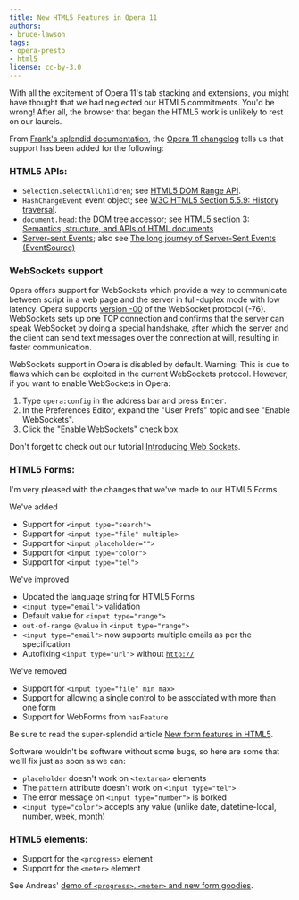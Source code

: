 ```yaml
---
title: New HTML5 Features in Opera 11
authors:
- bruce-lawson
tags:
- opera-presto
- html5
license: cc-by-3.0
---
```


<p>With all the excitement of Opera 11&#39;s tab stacking and extensions, you might have thought that we had neglected our HTML5 commitments. You&#39;d be wrong! After all, the browser that began the HTML5 work is unlikely to rest on our laurels. </p>
<p>From <a href="http://www.opera.com/docs/">Frank&#39;s splendid documentation</a>, the <a href="http://www.opera.com/docs/changelogs/windows/1100/">Opera 11 changelog</a> tells us that support has been added for the following:</p>
<h3>HTML5 APIs:</h3>
<ul>
	<li><code>Selection.selectAllChildren</code>; see <a href="http://html5.org/specs/dom-range.html#dom-selection-selectallchildren"> HTML5 DOM Range API</a>.</li>
	<li><code>HashChangeEvent</code> event object; see <a href="http://www.w3.org/TR/html5/history.html#hashchangeevent">W3C HTML5
		Section 5.5.9: History traversal</a>.</li>
	<li><code>document.head</code>: the DOM tree accessor; see <a href="http://www.w3.org/TR/html5/dom.html#dom-document-head">HTML5 section 3: Semantics, structure, and APIs of HTML documents</a></li>
<li><a href="http://dev.w3.org/html5/eventsource/">Server-sent Events</a>; also see <a href="http://my.opera.com/core/blog/eventsource">The long journey of Server-Sent Events (EventSource)</a></li>
</ul>
<h3> WebSockets support</h3>
<p> Opera offers support for WebSockets which provide a way to communicate between script in a web page and the server in full-duplex
	mode with low latency. Opera supports <a href="https://tools.ietf.org/html/draft-ietf-hybi-thewebsocketprotocol-00">version
	-00</a> of the WebSocket protocol (-76). WebSockets sets up one TCP connection and confirms that the server can speak
	WebSocket by doing a special handshake, after which the server and the client can send text messages over the connection
	at will, resulting in faster communication.</p>
<p class="lists">WebSockets support in Opera is disabled by default. Warning: This is due to flaws which can be exploited in the current WebSockets protocol. However, if you want to enable WebSockets in Opera:</p>
<ol>
	<li>Type <code>opera:config</code> in the address bar and press <kbd>Enter</kbd>.</li>
	<li>In the Preferences Editor, expand the &quot;User Prefs&quot; topic and see &quot;Enable WebSockets&quot;.</li>
	<li>Click the &quot;Enable WebSockets&quot; check box.</li>
</ol>
<p>Don&#39;t forget to check out our tutorial <a href="https://dev.opera.com/articles/view/introducing-web-sockets/">Introducing Web Sockets</a>.</p>
<h3>HTML5 Forms:</h3>
<p>I&#39;m very pleased with the changes that we&#39;ve made to our HTML5 Forms. </p>
<p>We&#39;ve added </p>
<ul>
	<li>Support for <code>&lt;input type=&quot;search&quot;&gt;</code></li>
	<li>Support for <code>&lt;input type=&quot;file&quot; multiple&gt;</code></li>
	<li>Support for <code>&lt;input placeholder=&quot;&quot;&gt;</code></li>
	<li>Support for <code>&lt;input type=&quot;color&quot;&gt;</code></li>
	<li>Support for <code>&lt;input type=&quot;tel&quot;&gt;</code></li>
</ul>
<p>We&#39;ve improved</p>
<ul>
	<li>Updated the language string for HTML5 Forms</li>
	<li><code>&lt;input type=&quot;email&quot;&gt;</code> validation</li>
	<li>Default value for <code>&lt;input type=&quot;range&quot;&gt;</code></li>
	<li><code>out-of-range @value</code> in <code>&lt;input type=&quot;range&quot;&gt;</code></li>
	<li><code>&lt;input type=&quot;email&quot;&gt;</code> now supports multiple emails as per the specification</li>
	<li>Autofixing <code>&lt;input type=&quot;url&quot;&gt;</code> without <code><a href="http://" target="_blank">http://</a></code></li>
</ul>
<p>We&#39;ve removed</p>
<ul>
	<li>Support for <code>&lt;input type=&quot;file&quot; min max&gt;</code></li>
	<li>Support for allowing a single control to be associated with more than one form</li>
	<li>Support for WebForms from <code>hasFeature</code></li>
</ul>
<p>Be sure to read the super-splendid article <a href="https://dev.opera.com/articles/view/new-form-features-in-html5/">New form features in HTML5</a>. </p>
<p>Software wouldn&#39;t be software without some bugs, so here are some that we&#39;ll fix just as soon as we can:</p>
<ul>
	<li><code>placeholder</code> doesn&#39;t work on <code>&lt;textarea&gt;</code> elements</li>
	<li>The <code>pattern</code> attribute doesn&#39;t work on <code>&lt;input type=&quot;tel&quot;&gt;</code></li>
	<li>The error message on <code>&lt;input type=&quot;number&quot;&gt;</code> is borked</li>
<li> <code>&lt;input type=&quot;color&quot;&gt;</code> accepts any value (unlike date, datetime-local, number, week, month)</li>
</ul>
<h3>HTML5 elements:</h3>
<ul>
	<li>Support for the <code>&lt;progress&gt;</code> element</li>
	<li>Support for the <code>&lt;meter&gt;</code> element</li>
</ul>
<p>See Andreas&#39; <a href="http://people.opera.com/andreasb/odin/html5forms_o11.html">demo of <code>&lt;progress&gt;</code>, <code>&lt;meter&gt;</code> and new form goodies</a>.</p>
